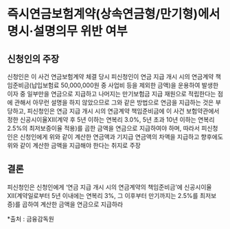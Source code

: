 # 즉시연금보험계약(상속연금형/만기형)에서 명시·설명의무 위반 여부

## 신청인의 주장

신청인은 이 사건 연금보험계약 체결 당시 피신청인이 연금 지급 개시 시의 연금계약 책임준비금(납입보험료 50,000,000원 중 사업비 등을 제외한 금액)을 운용하여 발생한 이자 중 일부만을 연금으로 지급하고 나머지는 만기보험금 지급 재원으로 적립한다는 점에 관해서 아무런 설명을 하지 않았으므로 그와 같은 방법으로 연금을 지급하는 것은 부당하고, 피신청인은 연금 지급 개시 시의 연금계약 책임준비금에 이 사건 보험약관에서 정한 신공시이율XII(계약 후 5년 이하는 연복리 3.0%, 5년 초과 10년 이하는 연복리 2.5%의 최저보증이율 적용)를 곱한 금액을 연금으로 지급하여야 하며, 따라서 피신청인은 신청인에게 위와 같이 계산한 연금액과 기지급 연금액의 차액을 지급하고 향후에도 위와 같이 계산한 금액을 지급해야 한다는 취지로 주장


## 결론


피신청인은 신청인에게 ‘연금 지급 개시 시의 연금계약의 책임준비금’에 신공시이율XII(계약일로부터 5년 이내에는 연복리 3%, 그 이후부터 만기까지는 2.5%를 최저보증)를 곱하여 계산한 금액을 연금으로 지급하라


*출처 : 금융감독원
